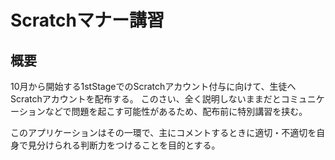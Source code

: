 # Scratchマナー講習
## 概要

10月から開始する1stStageでのScratchアカウント付与に向けて、生徒へScratchアカウントを配布する。
このさい、全く説明しないままだとコミュニケーションなどで問題を起こす可能性があるため、配布前に特別講習を挟む。

このアプリケーションはその一環で、主にコメントするときに適切・不適切を自身で見分けられる判断力をつけることを目的とする。

